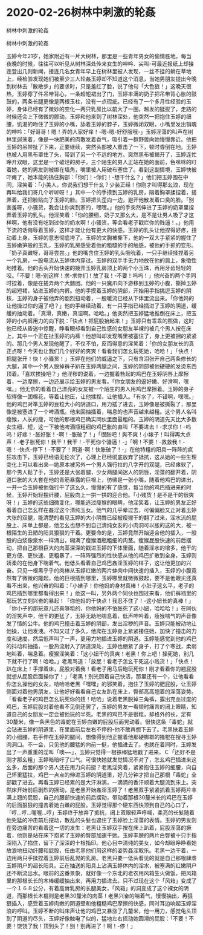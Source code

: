 # 2020-02-26树林中刺激的轮姦



树林中刺激的轮姦



树林中刺激的轮姦


玉婷今年21岁，她家附近有一片大树林，那里是一些青年男女的偷情胜地，每当夜晚的时候，往往可以听见从树林深处传来女生的呻吟、尖叫-可最近报纸上却接连登出几则新闻，接连几名女青年早上在树林里被人发现，一丝不挂的躺在草地上，经检验发现她们被至少三人轮姦玉婷却不知道这个消息，当她男朋友提出今晚到树林去「散散步」的要求时，只是羞红了脸，说了他句「大色狼！」这晚天很热，玉婷穿了件吊带背心，一条超短裙出了门，玉婷丰满的奶子把吊带背心胀的鼓鼓的，两条长腿更像是两根玉柱，没有一点瑕疵。已经有了一个多月性经验的玉婷，身体已经有了微妙的变化—两只乳房比以前大了一圈，越发的挺拔了，走路的时候还会上下微微的颤动。玉婷和他来到了树林深处，他突然一把抱住玉婷的细腰，饥渴的吻住了玉婷的小嘴，舔着玉婷的脖子，玉婷微闭双眼，小嘴里发出销魂的呻吟：「好哥哥！嗯！弄的人家好痒！-嗯-嗯-好舒服哦-」玉婷淫蕩的叫声在树林里迴荡着，像是一块肥美的肉散发着香气，吸引着一群野兽向她慢慢靠近。他把玉婷的吊带扯了下来，正要继续，突然头部被人重击了一下，顿时昏倒在地。玉婷也被人用黑布罩住了头，带到了另一个不远的地方。突然黑布被揭开了，玉婷连忙睁开双眼，这里是一个破烂的房子，三个陌生的男人正站在她的面前，色咪咪的盯着她，她的男友则被绑在墙角，嘴里被人用破布塞住了。看到这副情境，玉婷快被吓瘫了，她本能的摀住胸部：「你们！-你们！-想干什幺？」他们把玉婷围在中间，淫笑着：「小美人，你说我们想干什幺？少装正经！你刚才叫得那幺浪，现在再叫给我们哥几个听听呀！」其中一个的手摸到玉婷的乳房，隔着胸罩揉捏着，搓弄着，还把脸贴向了玉婷的脸。玉婷把头歪向一边，避开他散发着口臭的脸。「别害羞呀，小骚货，我会让你爽到家的，嘿嘿。」他的手突然伸进了玉婷的奶罩里捏弄着玉婷的乳头。他淫笑着：「你的腰细，奶子又那幺大，是不是让男人吸了才这样啊，他有没有吃到过你的奶水啊！小骚货，等会看老子戳烂你的贱逼！。」他用下流的话侮辱着玉婷，这样才能让他有更大的快感。玉婷的乳头让他捏得好疼，扭动着上身，玉婷的意志彻底垮了。玉婷的文胸被撕下，他的一双大手紧紧的握住了玉婷嫩笋般的玉乳，玉婷的乳房感受着他的粗糙的手的触感，被他的手抓的变形。「奶子真嫩呀，哥哥尝尝。」他的嘴含住玉婷的乳头吸吮着，一只手继续揉捏着另一个乳房，一股电流从玉婷体内穿过。玉婷的双手手无力地放在他的肩上，象徵性地推着。他的舌头开始快速的拨弄玉婷乳房顶上的两个小玉珠，再用牙齿轻轻的咬。「不要！嗯-别这样！求-求你们！放了我！-不要！呜呜！」他兴奋的两个手同时捏着，像是在搓弄两个大麵团。他的一只魔爪向下游移到玉婷的小腹，撕掉玉婷的超短裙，钻进玉婷的内裤。他的手摸着玉婷的阴部，开始用手指挑逗玉婷的阴核，玉婷的身子被他弄的剧烈扭动着，一股暖流已经从下体里流出来。「你他妈的让他操过你的逼了吧？」他的手继续动着，有一只手指已经插进了玉婷的阴道，缓缓的抽动着。「真滑，真嫩，真湿啊。哈哈。」他突然把玉婷猛地推倒在床上，把玉婷的小内裤用力的向下脱：「快点！把屁股抬起来！」玉婷只有乖乖的照做，这时他已经从昏迷中惊醒，睁看眼却看到自己性感的女朋友半裸的被几个男人按在床上，其中一个正在扯玉婷的内裤！他想叫却发现嘴里被塞住了，身上更被捆的紧紧的。那几个男人发现他醒了，不仅不怕，反而得意的淫笑着：「你的女朋友长的真正点呀！今天也让我们几个好好的爽爽！看看我们怎幺玩死她，哈哈！」「快点！把腿张开！快！小骚货！」玉婷在他们的威逼之下，只有含泪张开自己两条修长的大腿，其中一个男人脱掉裤子趴在玉婷两腿之间，玉婷的阴部被他硬硬的发烫东西顶着。「喜欢挨操吧？」他淫秽的说着，一边握着勃起的鸡巴在玉婷阴唇上摩擦着，一边摩擦，一边还展示给玉婷的男友看。「你女朋友的逼好嫩、好滑啊，嘿嘿。」他无奈的看着自己漂亮的女友被一个陌生的男人用鸡巴摩擦着。玉婷的身子软得像一团棉花，等着让他压，让他揉捏，让他插入。「有水了，不错啊，嘿嘿。」他的鸡巴对準玉婷的豆粒大小的阴道口，用力插了进去，玉婷像是被撕裂了，那里像是被塞进了一个啤酒瓶。他来回抽插着，喘息的也声音越来越粗。这个男人名叫瘦猴，人长的瘦，可他的那根鸡巴确实同伙里面最粗的。玉婷的阴道先天比大多数女生细、短，这一下被他啤酒瓶粗细的鸡巴胀的直叫「不要进去！-求求你！-呜呜！好疼！-胀好胀！-啊！-胀破了！」「很胀吧！爽不爽！小婊子！叫得再大点声！-老子胀死你！我干！我干！-干死你个骚逼！-」「啊！不要！-救救我！-嗯！-快点-停下！-不要了！阴道-啊！快胀破了！-」在他特粗的阳具一阵阵的疯狂攻击下，玉婷已经语无伦次了，心理上已经彻底放弃了抵抗，这从她的一些生理变化上可以看出来—她原本被另外一个男人强行拉的八字开的双腿，已经瘫软了，那个男人鬆了手，玉婷还是大张着腿，少女两腿间迷人的阴唇，淫蕩的翻开着，阴道口胀的大大套在他的青筋暴露的巨根上，彷彿是一张小嘴，随着他鸡巴的进出，一开一合玉婷被他强行干了这幺久，慢慢的有了感觉，每当他的鸡巴插进来的时候，玉婷开始轻摆纤腰，屁股向上一拱一拱的迎合他。「小贱货！是不是干的很爽呀！」玉婷的这些细微变化，哪能逃过瘦猴的眼睛，他淫笑着，让玉婷的男友正好看着自己怎幺样在姦淫这个清纯玉女。他气的几乎晕过去，可偏偏脸又正对着玉婷大张的双腿，能清楚的看见玉婷的大小阴唇已经被瘦猴干的翻了过来，淫水流的屁股上、床单上都是，他怎幺也想不到自己清纯女友的小肉洞可以胀的这的大，被一根陌生的丑陋的阳具狠狠的干着。更要命的是，玉婷竟然开始迎合他的插入，一股股的白浆像泉水一样涌出，糊满了瘦猴酒瓶粗细的肉茎。瘦猴屁股快速的前后摆动，把自己那根巨大的肉茎深深的戳进玉婷的下体里面，随着淫水的增多，他干的更方便、更快速、更粗暴了，一阵阵强烈的性快感从他的鸡巴扩散到全身，玉婷则娇柔的在他身下喘着气。他低头看着自己鸡巴姦淫玉婷的样子，这让他更加的兴奋。只见一根黑乎乎的肉棒从玉婷红嫩的两片蚌肉中间快速的插入，玉婷的小腹竟然有了微微的隆起，他的巨根插到哪里，玉婷哪里就微微鼓起，要不是他眼尖还真看不出来，他兴奋的叫着：「小婊子！你他妈的身材真棒！小肚子这幺平，老子的鸡巴插到哪里都看得出来！」他这一叫，另外两个同伙也围过来看，他们裤裆里的那玩艺立刻兴奋的暴起！「你他妈的干快点！我忍不住了！-这小妞长的真棒！」「你小子的那玩意儿还真够粗的，你他妈的不怕胀死了这小妞，哈哈哈！」在同伙的淫笑声中，他干的更猛了，玉婷无助地喘息着，低声呻吟着，瘦猴喘气的声音像发了情的公牛。他的鸡巴撞击着玉婷的阴部，发出淫秽的声音。玉婷只能被动地让他操，让他发洩。不知又过了多久，他爬在玉婷身上紧紧搂住她，加快了撞击的力度和速度，然后低声叫了一声，更用力地插进玉婷的阴道。玉婷能感觉到他的鸡巴的抖动和抽搐，一股热流射入了阴道深处，玉婷也绷紧了身子，打了个寒战，柔弱地叫着，喘息着。瘦猴淫笑着：「这小妞干的真爽！老黑！你上吧！操死她，别几下就不行了啊！哈哈。」老黑骂道：「放屁！看老子怎幺干死这小贱货！」「快点！趴在床上！手撑着床，屁股对着我！看老子用马后砲玩死你！刚才看着你的翘屁股就想从屁股后面操你了！」「老黑！别光顾着自己快活，那里还有一个，让他看看你怎幺操他的女友，哈哈哈老黑「嘿嘿」的邪笑着，抱住了玉婷的肥屁股，让玉婷侧面对着他男朋友，让他好好看看自己女友趴在床上，臀部高高翘着的淫蕩姿势。「看看老子的鸡巴怎幺玩死你的妞！哈哈」说着老黑脱掉三角裤，露出充血过度的鸡巴，玉婷屁股对着他看不见倒还罢了，玉婷的男友一看顿时痛苦的闭上眼睛，知道自己的女朋友一定会被他玩的半死。老黑的鸡巴不是很粗，却格外的长，足有30釐米，像一条黑色的毒蛇在玉婷白嫩的屁股后面晃动着。很快这条「毒蛇」就会钻进玉婷的阴道里，在里面前后左右不停的-他不敢再想下去了。老黑扶着玉婷的小细腰，右手伸在玉婷的腿间，想像得到他正握着他那硬梆梆的搔棍在搜寻玉婷肉洞口。不一会，只见他的腰猛的向前一挺，他插进去了。也就在着同时，玉婷发出了一声重重的淫叫「噢~~」，玉婷只觉得一根铁棒猛地戳了进来，Ｃ「还好不是刚才那幺粗」玉婷暗暗吁了口气。可很快她就发觉情况不对了，怎幺鸡巴插进来这幺多，后面的那个男人还在用力向前挺？老黑淫笑着，紧紧抱住玉婷的细腰，向自己怀里猛拉，鸡巴一点点的伸进玉婷的阴道里，好几分钟才把自己那根「毒蛇」全部戳了进去。再看玉婷已经累的是大汗淋漓，一滴滴的香汗顺着大腿流到床上。突然床开始前后剧烈的摇动，是老黑开始姦淫玉婷了！老黑双手紧紧抓着玉婷两片丰满上翘的屁股，自己的腰部快速的前后摆动，带动着那根30釐米长的鸡巴在玉婷的后面狠狠的撞击着她白嫩的屁股。玉婷觉得那个硬东西快顶到自己的心口了，「哼…哼…喔喔…哼」玉婷终于放弃了抵抗，闭上双眼轻声呼喊，柔亮的长髮随着他兇猛的冲击前后摆动，散乱的头髮也遮住了玉婷脸上淫蕩的表情。玉婷的男友则在旁边痛苦的看着这一切的发生：老黑让玉婷双手按在床上趴着，屁股淫蕩的撅着，他则是站在床下抱紧了玉婷的臀部加速干她。玉婷丰腴的两片白臀被十只手指深陷入了掐住，留下了深深的十根指印。他心目中清纯的美女，如今却眼睁睁看她放浪地扭动纤腰和屁股，任由老黑他们用这样的姿势姦淫取乐。老黑一边干着，一边用两只手揉捏着玉婷前后乱晃的乳房。老黑只要一低头看见的就是自己那根肆虐玉婷阴户的超长阳具。正在抽送的阳具上沾满玉婷体内的淫水，被塞满的红嫩阴户还不断流出水。眼前的这番景象，就好像一个东北的老农用风箱生火做饭，把风箱里的那根长长的木棒缓缓抽出来，再用力插进去。只不过现在这个「风箱」变成了一个１６８公分，有着高耸乳房的长腿美女，「风箱」的洞变成了这个裸女的阴道，而那根长木棍则是老黑30釐米的肉茎！老黑兴奋的喘着气，慢慢抽出，再狠狠插入，感受着玉婷肉嫩的阴道壁和他粗糙鸡巴摩擦的快感，同时耳边响起玉婷淫浪的哼叫。玉婷不断的叫床声让他的鸡巴又暴涨了几釐米，他一用力，感觉龟头顶到了阴道的尽头，玉婷好像触电了似的，猛地左右摇动她圆滑的屁股：「不要！不要！饶饶了我！顶到头了！别！别再进了！啊！-停！」


